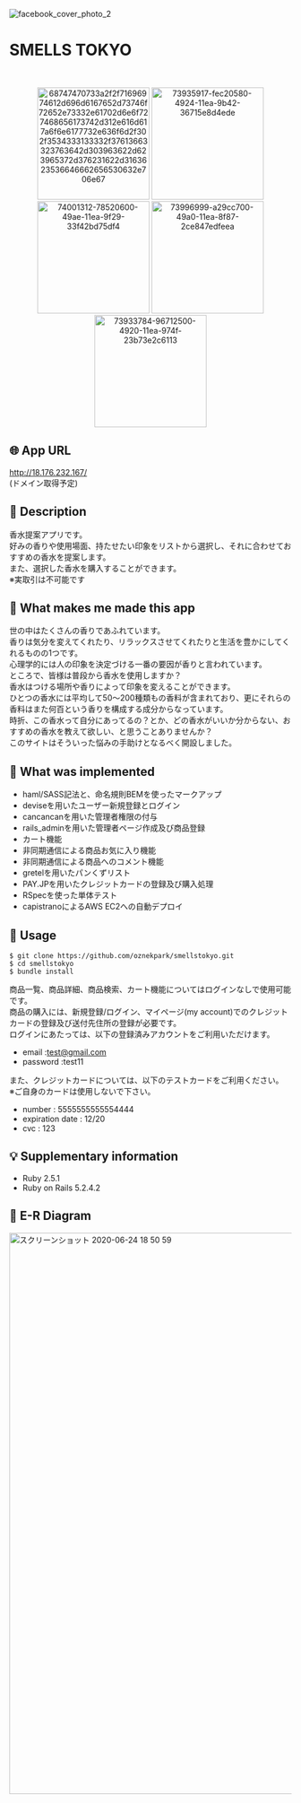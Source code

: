 ![facebook_cover_photo_2](https://user-images.githubusercontent.com/60377349/85702639-9334d500-b719-11ea-92ad-ad11e3f01b96.png)

# SMELLS TOKYO
<br>
<p align="center">
  <a href="https://guides.rubyonrails.org/"><img width="200" alt="68747470733a2f2f71696974612d696d6167652d73746f72652e73332e61702d6e6f727468656173742d312e616d617a6f6e6177732e636f6d2f302f3534333133332f37613663323763642d303963622d623965372d376231622d3163623536646662656530632e706e67" src="https://user-images.githubusercontent.com/60377349/85693307-1a317f80-b711-11ea-9ae6-b1fa9b3e601d.png"></a>
  <a href="https://aws.amazon.com/jp/?nc2=h_lg"><img width="200" alt="73935917-fec20580-4924-11ea-9b42-36715e8d4ede" src="https://user-images.githubusercontent.com/60377349/85695135-b7d97e80-b712-11ea-9631-79a922107cbe.png"></a>
  <br>
  <a href="http://haml.info/"><img width="200" alt="74001312-78520600-49ae-11ea-9f29-33f42bd75df4" src="https://user-images.githubusercontent.com/60377349/85693570-51079580-b711-11ea-8433-ad1a662e2d74.png"></a>
  <a href="https://sass-lang.com/styleguide/brand"><img width="200" alt="73996999-a29cc700-49a0-11ea-8f87-2ce847edfeea" src="https://user-images.githubusercontent.com/60377349/85694866-7cd74b00-b712-11ea-8d26-07edc0fde819.png"></a>
  <a href="https://jquery.com/"><img width="200" alt="73933784-96712500-4920-11ea-974f-23b73e2c6113" src="https://user-images.githubusercontent.com/60377349/85695031-9f696400-b712-11ea-8590-de189a70ea87.png"></a>
</p>

## 🌐 App URL
http://18.176.232.167/  
(ドメイン取得予定)

## 📝 Description
香水提案アプリです。  
好みの香りや使用場面、持たせたい印象をリストから選択し、それに合わせておすすめの香水を提案します。  
また、選択した香水を購入することができます。  
※実取引は不可能です

## 🌝 What makes me made this app
世の中はたくさんの香りであふれています。  
香りは気分を変えてくれたり、リラックスさせてくれたりと生活を豊かにしてくれるものの1つです。  
心理学的には人の印象を決定づける一番の要因が香りと言われています。  
ところで、皆様は普段から香水を使用しますか？  
香水はつける場所や香りによって印象を変えることができます。  
ひとつの香水には平均して50〜200種類もの香料が含まれており、更にそれらの香料はまた何百という香りを構成する成分からなっています。  
時折、この香水って自分にあってるの？とか、どの香水がいいか分からない、おすすめの香水を教えて欲しい、と思うことありませんか？  
このサイトはそういった悩みの手助けとなるべく開設しました。  

## 💫 What was implemented
- haml/SASS記法と、命名規則BEMを使ったマークアップ
- deviseを用いたユーザー新規登録とログイン
- cancancanを用いた管理者権限の付与
- rails_adminを用いた管理者ページ作成及び商品登録
- カート機能
- 非同期通信による商品お気に入り機能
- 非同期通信による商品へのコメント機能
- gretelを用いたパンくずリスト
- PAY.JPを用いたクレジットカードの登録及び購入処理
- RSpecを使った単体テスト
- capistranoによるAWS EC2への自動デプロイ

## 🙌 Usage
```
$ git clone https://github.com/oznekpark/smellstokyo.git
$ cd smellstokyo
$ bundle install
```

商品一覧、商品詳細、商品検索、カート機能についてはログインなしで使用可能です。  
商品の購入には、新規登録/ログイン、マイページ(my account)でのクレジットカードの登録及び送付先住所の登録が必要です。  
ログインにあたっては、以下の登録済みアカウントをご利用いただけます。  
- email           :test@gmail.com
- password        :test11

また、クレジットカードについては、以下のテストカードをご利用ください。  
※ご自身のカードは使用しないで下さい。  

- number          : 5555555555554444
- expiration date : 12/20
- cvc             : 123

## 💡 Supplementary information
- Ruby 2.5.1
- Ruby on Rails 5.2.4.2

## 👀 E-R Diagram
<img width="1001" alt="スクリーンショット 2020-06-24 18 50 59" src="https://user-images.githubusercontent.com/60377349/85540710-4c2fdc80-b652-11ea-81a9-79851429a05b.png">

